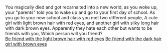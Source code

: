 You magically died and got recarnaited into a new world, as you woke up, your "parents" told you to wake up and go to your first day of school. As you go to your new school and class you met two different people,
A cute girl with light brown hair with red eyes, and another girl with silky long hair with dark brown eyes. Apparently they hate each other but wants to be friends with you, Which person will you friend?  
[Be friend with the light brown hair with red eyes](ayanami1/befriend.md)
[Be friend with the dark hair girl with brown eyes]()